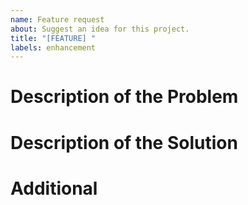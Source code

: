 ```yaml
---
name: Feature request
about: Suggest an idea for this project.
title: "[FEATURE] "
labels: enhancement
---
```


# Description of the Problem

<!-- A clear and concise description of what the problem is. For example: "It's annoying when [...]" -->

# Description of the Solution

<!-- A clear and concise description of your solution and what you want to happen. -->

# Additional

<!-- # Considered Alternatives  -->
<!-- A list of any alternative solutions or features you've considered. What makes your solution to the problem the best?  -->

<!-- # Additional context -->
<!-- Add any other context or screenshots about the feature request here. -->

<!-- **Note:** This extensions will try to be as close the the original plugin as is reasonable.
As such it is primarily focused on enhancing the writing of LaTeX.
-->
